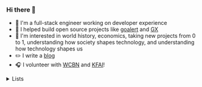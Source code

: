 ### Hi there 👋

- 🥞 I'm a full-stack engineer working on developer experience
- 💼 I helped build open source projects like [goalert](https://github.com/target/goalert) and [GX](https://github.com/great-expectations/great_expectations)
- 🧠 I'm interested in world history, economics, taking new projects from 0 to 1, understanding how society shapes technology, and understanding how technology shapes us
- ✏️ I write a [blog](https://dctalbot.nyc/)
- 🎧 I volunteer with [WCBN](http://floyd.wcbn.org:8000/wcbn-hd.mp3) and [KFAI](http://www.kfai.org/sites/default/stream/jplayer.html)!

 <details>
  <summary>Lists</summary>
  <h4>Videos</h4>

 - <a href="https://www.youtube.com/watch?v=SeAbvjM5Fhw">JS Code Golf</a> - Martin Kleppe
 - <a href="https://www.youtube.com/watch?v=PAAkCSZUG1c">Go Proverbs</a> - Rob Pike
 - <a href="https://www.youtube.com/watch?v=a9xAKttWgP4">APL Game of Life</a> - John Morley Scholes
 - <a href="https://www.youtube.com/watch?v=PzEox3szeRc&ab_channel=GOTOConferences">"Good Enough" Architecture</a> - Stefan Tilkov
 - <a href="https://www.hytradboi.com/2022/uis-are-streaming-dags">UIs are streaming DAGs</a> - Dustin Getz
 - <a href="https://www.youtube.com/watch?v=x7cQ3mrcKaY">React: Rethinking best practices</a> - Pete Hunt
 - <a href="https://www.youtube.com/watch?v=haejb5rzKsM">Monoliths vs Microservices is Missing the Point</a> - Matthew Skelton and Manuel Pais
 - <a href="https://www.youtube.com/watch?v=S_ipdVNSFlo">Python's abstract base classes</a> - Raymond Hettinger
 - <a href="https://media.ccc.de/v/37c3-12326-you_ve_just_been_fucked_by_psyops/oembed">YOU’VE JUST BEEN FUCKED BY PSYOPS</a> - Trevor Paglen
   

 
  
  <h4>Blogs</h4>

  - <a href="https://daverupert.com/2022/08/web-is-a-harsh-manager/">The web is a harsh manager</a> - Dave Ruppert
  - <a href="http://www.paulgraham.com/makersschedule.html">The maker / manager schedule</a> - Paul G
  - <a href="https://naggum.no/lugm-time.html">The Long, Painful History of Time</a> - Erik Naggum
  - <a href="https://lbruhmuller.medium.com/the-staff-engineer-statute-bff4f0cf1810">Staff Engineer Statute</a> - Lawrence Bruhmuller
  - <a href="https://moxie.org/2022/01/07/web3-first-impressions.html">My first impressions of web3</a> - Moxie Marlinspike
  - <a href="https://www.evanmiller.org/mathematical-hacker.html">The mathematical hacker</a> - Evan Miller
  - <a href="https://swannodette.github.io/2013/12/17/the-future-of-javascript-mvcs/">The future of JS MVC's</a> - David Nolen
  - <a href="http://johnsalvatier.org/blog/2017/reality-has-a-surprising-amount-of-detail">Reality has a Surprising Amount of Detail</a> - John Salvatier

 
  <h5>SPA architectures</h5>
 
  - <a href="https://macwright.com/2020/05/10/spa-fatigue.html">SPA Fatigue</a> - Tom MacWright
  - <a href="https://macwright.com/2020/08/22/clean-starts-for-the-web.html">A clean start for the web</a> - Tom MacWright
  - <a href="https://macwright.com/2020/10/28/if-not-spas.html">If not SPAs</a> - Tom MacWright
 - <a href="https://almanac.httparchive.org/en/2022/javascript">JS almanac 2022 </a> - Jeremy Wagner
 
  <h4>Papers</h4>
 
  - [Zanzibar](https://research.google/pubs/pub48190/) (Google)
  - [Exploring Norms in Agile Software Teams](https://www.researchgate.net/publication/311264520_Exploring_Norms_in_Agile_Software_Teams)

 
  
</details> 

